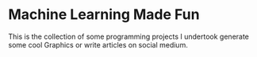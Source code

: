 # Machine Learning Made Fun

This is the collection of some programming projects I undertook generate some cool Graphics or write articles on social medium.

